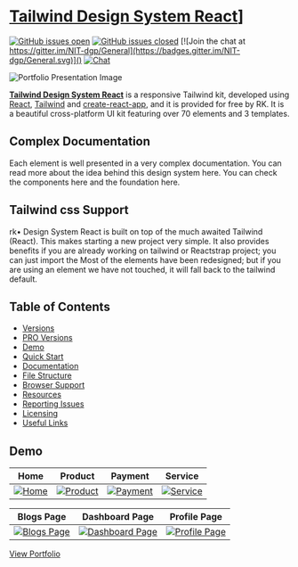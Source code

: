 # [Tailwind Design System React](https://modus-tailwind.web.app/)]

[![GitHub issues open](https://img.shields.io/github/issues/creativetimofficial/blk-design-system-react.svg?maxAge=2592000)]() [![GitHub issues closed](https://img.shields.io/github/issues-closed-raw/creativetimofficial/blk-design-system-react.svg?maxAge=2592000)]() [![Join the chat at https://gitter.im/NIT-dgp/General](https://badges.gitter.im/NIT-dgp/General.svg)]() [![Chat](https://img.shields.io/badge/chat-on%20discord-7289da.svg)]()

![Portfolio Presentation Image](https://i.ibb.co/yFjNqxZ/home.png)

**[ Tailwind Design System React](https://modus-tailwind.web.app/)** is a responsive Tailwind kit, developed using [React](https://reactjs.org/), [Tailwind](https://reactstrap.github.io/) and [create-react-app](https://facebook.github.io/create-react-app/), and it is provided for free by RK. It is a beautiful cross-platform UI kit featuring over 70 elements and 3 templates.

## Complex Documentation

Each element is well presented in a very complex documentation. You can read more about the idea behind this design system here. You can check the components here and the foundation here.

## Tailwind css Support

rk• Design System React is built on top of the much awaited Tailwind (React). This makes starting a new project very simple. It also provides benefits if you are already working on tailwind or Reactstrap project; you can just import the Most of the elements have been redesigned; but if you are using an element we have not touched, it will fall back to the tailwind default.

## Table of Contents

- [Versions](#versions)
- [PRO Versions](#pro-versions)
- [Demo](#demo)
- [Quick Start](#quick-start)
- [Documentation](#documentation)
- [File Structure](#file-structure)
- [Browser Support](#browser-support)
- [Resources](#resources)
- [Reporting Issues](#reporting-issues)
- [Licensing](#licensing)
- [Useful Links](#useful-links)

## Demo

| Home                                                                            | Product                                                                                  | Payment                                                                                  | Service                                                                              |
| ------------------------------------------------------------------------------- | ---------------------------------------------------------------------------------------- | ---------------------------------------------------------------------------------------- | ------------------------------------------------------------------------------------ |
| [![Home](https://i.ibb.co/yFjNqxZ/home.png)](https://i.ibb.co/yFjNqxZ/home.png) | [![Product](https://i.ibb.co/LSjd3T2/product.png)](https://i.ibb.co/LSjd3T2/product.png) | [![Payment](https://i.ibb.co/LSjd3T2/product.png)](https://i.ibb.co/LSjd3T2/product.png) | [![Service](https://i.ibb.co/wwF2S8B/about.png)](https://i.ibb.co/wwF2S8B/about.png) |

| Blogs Page                                                                            | Dashboard Page                                                                                      | Profile Page                                                                                  |
| ------------------------------------------------------------------------------------- | --------------------------------------------------------------------------------------------------- | --------------------------------------------------------------------------------------------- |
| [![Blogs Page](https://i.ibb.co/8s8PsyK/blog.png)](https://i.ibb.co/8s8PsyK/blog.png) | [![Dashboard Page](https://i.ibb.co/12DGTpg/dashboard.png)](https://i.ibb.co/12DGTpg/dashboard.png) | [![Profile Page](https://i.ibb.co/fDC13fZ/profile.png)](https://i.ibb.co/fDC13fZ/profile.png) |

[View Portfolio](https://rk-reza.web.app/)
